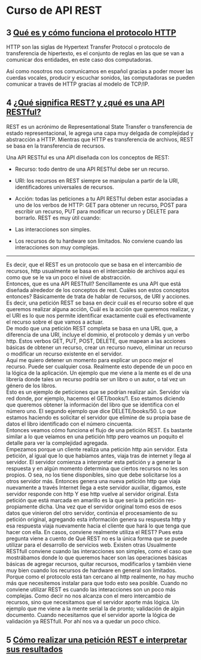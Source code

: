 # Curso de API REST

## 3 [Qué es y cómo funciona el protocolo HTTP](https://platzi.com/clases/1638-api-rest/21614-que-es-y-como-funciona-el-protocolo-http/)

HTTP son las siglas de Hypertext Transfer Protocol o protocolo de transferencia de hipertexto, es el conjunto de reglas en las que se van a comunicar dos entidades, en este caso dos computadoras.

Así como nosotros nos comunicamos en español gracias a poder mover las cuerdas vocales, producir y escuchar sonidos, las computadoras se pueden comunicar a través de HTTP gracias al modelo de TCP/IP.

## 4 [¿Qué significa REST? y ¿qué es una API RESTful?](https://platzi.com/clases/1638-api-rest/21611-que-significa-rest-y-que-es-una-api-restful/)

REST es un acrónimo de Representational State Transfer o transferencia de estado representacional, le agrega una capa muy delgada de complejidad y abstracción a HTTP. Mientras que HTTP es transferencia de archivos, REST se basa en la transferencia de recursos.

Una API RESTful es una API diseñada con los conceptos de REST:

- Recurso: todo dentro de una API RESTful debe ser un recurso.
- URI: los recursos en REST siempre se manipulan a partir de la URI, identificadores universales de recursos.
- Acción: todas las peticiones a tu API RESTful deben estar asociadas a uno de los verbos de HTTP: GET para obtener un recurso, POST para escribir un recurso, PUT para modificar un recurso y DELETE para borrarlo.
REST es muy útil cuando:

- Las interacciones son simples.
- Los recursos de tu hardware son limitados.
No conviene cuando las interacciones son muy complejas.

---

Es decir, que el REST es un protocolo que se basa en el intercambio de recursos, http usualmente se basa en el intercambio de archivos aquí es como que se le va un poco el nivel de abstracción.  
Entonces, que es una API RESTfull? Sencillamente es una API que está diseñada alrededor de los conceptos de rest.
Cuáles son estos conceptos entonces? Básicamente de trata de hablar de recursos, de URI y acciones.  
Es decir, una petición REST se basa en decir cuál es el recurso sobre el que queremos realizar alguna acción, Cuál es la acción que queremos realizar, y el URI es lo que nos permite identificar exactamente cuál es efectivamente el recurso sobre el que vamos a actuar.  
De modo que una petición REST completa se basa en una URL que, a diferencia de una URI, incluye el dominio, el protocolo y demás y un verbo http. Estos verbos GET, PUT, POST, DELETE, que mapean a las acciones básicas de obtener un
recurso, crear un recurso nuevo, eliminar un recurso o modificar un recurso existente en el servidor.  
Aquí me quiero detener un momento para explicar un poco mejor el recurso. Puede ser cualquier cosa. Realmente esto depende de un poco en la lógica de la aplicación. Un ejemplo que me viene a la mente es el de una librería donde tales un recurso podría ser un libro o un autor, o tal vez un género de los libros.  
Esto es un ejemplo de peticiones que se podrían realizar aún. Servidor vía red donde, por ejemplo, hacemos el GET/books/1. Eso estamos diciendo que queremos obtener la información del libro que se identifica con el número uno. El segundo ejemplo que dice DELETE/books/50. Lo que estamos haciendo es solicitar el servidor que elimine de su propia base de datos el libro identificado con el número cincuenta.  
Entonces veamos cómo funciona el flujo de una petición REST. Es bastante similar a lo que veíamos en una petición http pero veamos un poquito el detalle para ver la complejidad agregada.  
Empezamos porque un cliente realiza una petición http aún servidor. Esta petición, al igual que lo que habíamos antes, viaja tras de internet y llega al servidor. El servidor comienza a interpretar esta petición y a generar la respuesta y en algún momento determina que ciertos recursos no les son propios. O sea, no los tiene disponibles, sino que debe solicitarse los a otros servidor más. Entonces genera una nueva petición http que viaja nuevamente a través Internet llega a este servidor auxiliar, digamos, este servidor responde con http Y ese http vuelve al servidor original. Esta petición que está marcada en amarillo es la que sería la petición res- propiamente dicha. 
Una vez que el servidor original tomó esos de esos datos que vinieron del otro servidor, continúa el procesamiento de su petición original, agregando esta información genera su respuesta http y esa respuesta viaja nuevamente hacia el cliente que hará lo que tenga que hacer con ella.
En casos, conviene realmente utiliza el REST? Pues esta pregunta viene a cuento de Qué REST no es la única forma que se puede utilizar para el desarrollo de servicios web. Existen otras Usualmente RESTfull conviene cuando las interacciones son simples, como el caso que mostrábamos donde lo que queremos hacer son las operaciones básicas básicas de agregar recursos, quitar recursos, modificarlos y también viene muy bien cuando los recursos de hardware en general son limitados.
Porque como el protocolo está tan cercano al http realmente, no hay mucho más que necesitemos instalar para que todo esto sea posible. Cuando no conviene utilizar REST es cuando las interacciones son un poco más complejas. Como decir no nos alcanza con el mero intercambio de recursos, sino que necesitamos que el servidor aporte más lógica. Un ejemplo que me viene a la mente seríal la de pronto; validación de algún documento. Cuando necesitamos que el servidor aporte la lógica de validación ya RESTfull. Por ahí nos va a quedar un poco chico.

## 5 [Cómo realizar una petición REST e interpretar sus resultados](https://platzi.com/clases/1638-api-rest/21615-como-realizar-una-peticion-rest-e-interpretar-sus-/)

















